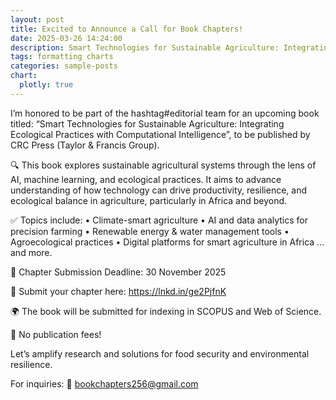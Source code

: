 ```yaml
---
layout: post
title: Excited to Announce a Call for Book Chapters!
date: 2025-03-26 14:24:00
description: Smart Technologies for Sustainable Agriculture: Integrating Ecological Practices with Computational Intelligence”, to be published by CRC Press (Taylor & Francis Group).
tags: formatting charts
categories: sample-posts
chart:
  plotly: true
---
```


I’m honored to be part of the hashtag#editorial team for an upcoming book titled: “Smart Technologies for Sustainable Agriculture: Integrating Ecological Practices with Computational Intelligence”, to be published by CRC Press (Taylor & Francis Group).

🔍 This book explores sustainable agricultural systems through the lens of AI, machine learning, and ecological practices. It aims to advance understanding of how technology can drive productivity, resilience, and ecological balance in agriculture, particularly in Africa and beyond.

✅ Topics include:
 • Climate-smart agriculture
 • AI and data analytics for precision farming
 • Renewable energy & water management tools
 • Agroecological practices
 • Digital platforms for smart agriculture in Africa
…and more.

📅 Chapter Submission Deadline: 30 November 2025

🔗 Submit your chapter here: https://lnkd.in/ge2PjfnK 

🌍 The book will be submitted for indexing in SCOPUS and Web of Science.

🚫 No publication fees!

Let’s amplify research and solutions for food security and environmental resilience.

For inquiries: 📧 bookchapters256@gmail.com
